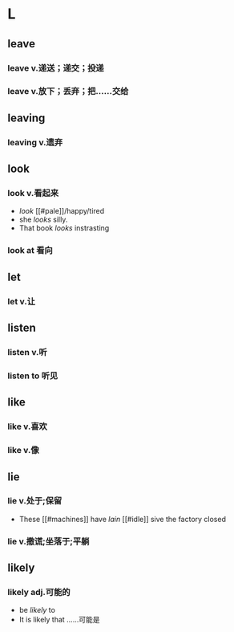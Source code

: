 
# L

## leave

### leave v.递送；递交；投递
### leave v.放下；丢弃；把……交给

## leaving
### leaving v.遗弃

## look

### look v.看起来

- *look* [[#pale]]/happy/tired
- she *looks* silly.
- That book *looks* instrasting

### look at 看向

## let

### let v.让

## listen

### listen v.听

### listen to 听见

## like

### like v.喜欢

### like v.像

## lie

### lie v.处于;保留

- These [[#machines]] have *lain* [[#idle]] sive the factory closed

### lie v.撒谎;坐落于;平躺


## likely

### likely adj.可能的

- be *likely* to
- It is likely that ……可能是
